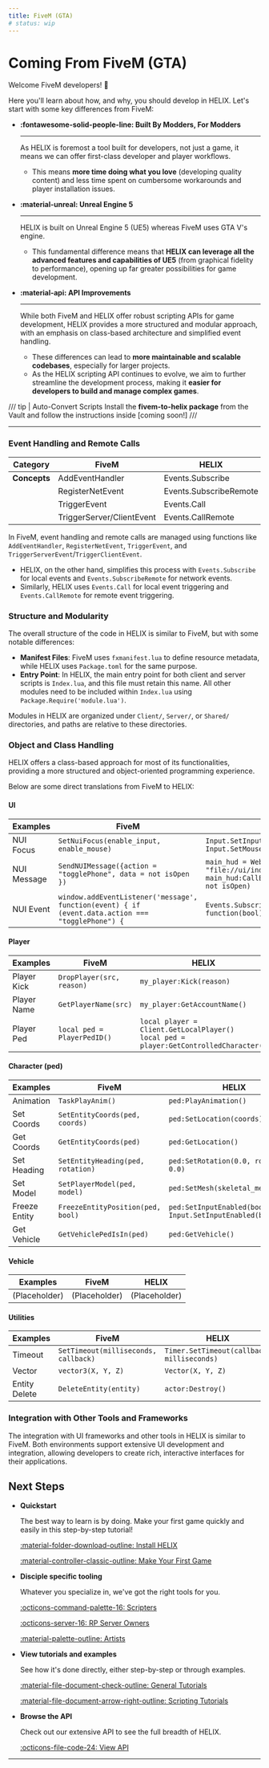 ```yaml
---
title: FiveM (GTA)
# status: wip
---
```


# Coming From FiveM (GTA)

Welcome FiveM developers! :wave:

Here you'll learn about how, and why, you should develop in HELIX. Let's start with some key differences from FiveM:

<div class="grid cards full-width-3" markdown>

- __:fontawesome-solid-people-line: Built By Modders, For Modders__

    ---

    As HELIX is foremost a tool built for developers, not just a game, it means we can offer first-class developer and player workflows.

    - This means **more time doing what you love** (developing quality content) and less time spent on cumbersome workarounds and player installation issues.

- __:material-unreal: Unreal Engine 5__

    ---

    HELIX is built on Unreal Engine 5 (UE5) whereas FiveM uses GTA V's engine.

    - This fundamental difference means that **HELIX can leverage all the advanced features and capabilities of UE5** (from graphical fidelity to performance), opening up far greater possibilities for game development. 

- __:material-api: API Improvements__

    ---

    While both FiveM and HELIX offer robust scripting APIs for game development, HELIX provides a more structured and modular approach, with an emphasis on class-based architecture and simplified event handling. 

    - These differences can lead to **more maintainable and scalable codebases**, especially for larger projects. 
    - As the HELIX scripting API continues to evolve, we aim to further streamline the development process, making it **easier for developers to build and manage complex games**.

</div>

/// tip | Auto-Convert Scripts
Install the **fivem-to-helix package** from the Vault and follow the instructions inside [coming soon!]
///

---

### Event Handling and Remote Calls

| **Category**   | **FiveM**       | **HELIX**           |
| -------------  | --------------- | ------------------ |
| **Concepts**  | AddEventHandler  | Events.Subscribe    |
|                | RegisterNetEvent | Events.SubscribeRemote |
|                | TriggerEvent     | Events.Call         |
|                | TriggerServer/ClientEvent | Events.CallRemote |

In FiveM, event handling and remote calls are managed using functions like `AddEventHandler`, `RegisterNetEvent`, `TriggerEvent`, and `TriggerServerEvent`/`TriggerClientEvent`.

- HELIX, on the other hand, simplifies this process with `Events.Subscribe` for local events and `Events.SubscribeRemote` for network events.
- Similarly, HELIX uses `Events.Call` for local event triggering and `Events.CallRemote` for remote event triggering.

### Structure and Modularity

The overall structure of the code in HELIX is similar to FiveM, but with some notable differences:

- **Manifest Files**: FiveM uses `fxmanifest.lua` to define resource metadata, while HELIX uses `Package.toml` for the same purpose.
- **Entry Point**: In HELIX, the main entry point for both client and server scripts is `Index.lua`, and this file must retain this name. All other modules need to be included within `Index.lua` using `Package.Require('module.lua')`.

Modules in HELIX are organized under `Client/`, `Server/`, or `Shared/` directories, and paths are relative to these directories.

### Object and Class Handling

HELIX offers a class-based approach for most of its functionalities, providing a more structured and object-oriented programming experience.

Below are some direct translations from FiveM to HELIX:

#### UI

| **Examples**  | **FiveM**                                         | **HELIX**                                       |
| ------------- | ------------------------------------------------- | ----------------------------------------------- |
| NUI Focus     | `SetNuiFocus(enable_input, enable_mouse)`         | `Input.SetInputEnabled(enable_input)`<br>`Input.SetMouseEnabled(enable_mouse)` |
| NUI Message   | `SendNUIMessage({action = "togglePhone", data = not isOpen })` | `main_hud = WebUI("Phone", "file://ui/index.html")`<br>`main_hud:CallEvent("togglePhone", not isOpen)` |
| NUI Event     | `window.addEventListener('message', function(event) { if (event.data.action === "togglePhone") {` | `Events.Subscribe("togglePhone", function(bool) {` |

#### Player

| **Examples**  | **FiveM**                                         | **HELIX**                                       |
| ------------- | ------------------------------------------------- | ----------------------------------------------- |
| Player Kick   | `DropPlayer(src, reason)`                         | `my_player:Kick(reason)`                        |
| Player Name   | `GetPlayerName(src)`                              | `my_player:GetAccountName()`                    |
| Player Ped    | `local ped = PlayerPedID()`                       | `local player = Client.GetLocalPlayer()`<br>`local ped = player:GetControlledCharacter()` |

#### Character (ped)

| **Examples**  | **FiveM**                                         | **HELIX**                                       |
| ------------- | ------------------------------------------------- | ----------------------------------------------- |
| Animation     | `TaskPlayAnim()`                                  | `ped:PlayAnimation()`                           |
| Set Coords    | `SetEntityCoords(ped, coords)`                    | `ped:SetLocation(coords)`                       |
| Get Coords    | `GetEntityCoords(ped)`                            | `ped:GetLocation()`                             |
| Set Heading   | `SetEntityHeading(ped, rotation)`                 | `ped:SetRotation(0.0, rotation, 0.0)`           |
| Set Model     | `SetPlayerModel(ped, model)`                      | `ped:SetMesh(skeletal_mesh_asset)`              |
| Freeze Entity | `FreezeEntityPosition(ped, bool)`                 | `ped:SetInputEnabled(bool)`<br>`Input.SetInputEnabled(bool)` |
| Get Vehicle   | `GetVehiclePedIsIn(ped)`                          | `ped:GetVehicle()`                              |

#### Vehicle

| **Examples**  | **FiveM**                                         | **HELIX**                                       |
| ------------- | ------------------------------------------------- | ----------------------------------------------- |
| (Placeholder) | (Placeholder)                                     | (Placeholder)                                   |

#### Utilities

| **Examples**  | **FiveM**                                         | **HELIX**                                       |
| ------------- | ------------------------------------------------- | ----------------------------------------------- |
| Timeout       | `SetTimeout(milliseconds, callback)`              | `Timer.SetTimeout(callback, milliseconds)`      |
| Vector        | `vector3(X, Y, Z)`                                | `Vector(X, Y, Z)`                               |
| Entity Delete | `DeleteEntity(entity)`                            | `actor:Destroy()`                               |

### Integration with Other Tools and Frameworks

The integration with UI frameworks and other tools in HELIX is similar to FiveM. Both environments support extensive UI development and integration, allowing developers to create rich, interactive interfaces for their applications.


## Next Steps

<div class="grid cards" markdown>

-   __Quickstart__

    The best way to learn is by doing. Make your first game quickly and easily in this step-by-step tutorial!

    [:material-folder-download-outline: Install HELIX](install.md)

    [:material-controller-classic-outline: Make Your First Game](firstGame.md)

-   __Disciple specific tooling__

	Whatever you specialize in, we've got the right tools for you. 

    [:octicons-command-palette-16: Scripters](scripters.md)

    [:octicons-server-16: RP Server Owners](rpServerOwners.md)

    [:material-palette-outline: Artists](artists.md)
    
-   __View tutorials and examples__

    See how it's done directly, either step-by-step or through examples.

    [:material-file-document-check-outline: General Tutorials](../tutorials/index.md)

    [:material-file-document-arrow-right-outline: Scripting Tutorials](../scripting/index.md)

-   __Browse the API__

    Check out our extensive API to see the full breadth of HELIX.

    [:octicons-file-code-24: View API](../api/index.md)
</div>

---